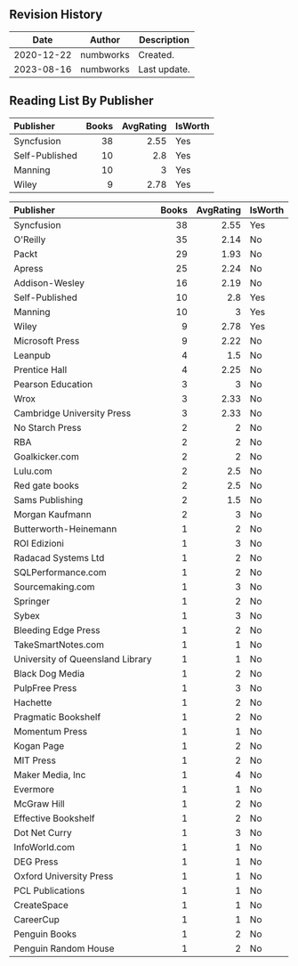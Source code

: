 ## Revision History

|Date|Author|Description|
|---|---|---|
|2020-12-22|numbworks|Created.|
|2023-08-16|numbworks|Last update.|

## Reading List By Publisher

| Publisher      |   Books |   AvgRating | IsWorth   |
|:---------------|--------:|------------:|:----------|
| Syncfusion     |      38 |        2.55 | Yes       |
| Self-Published |      10 |        2.8  | Yes       |
| Manning        |      10 |        3    | Yes       |
| Wiley          |       9 |        2.78 | Yes       |

| Publisher                        |   Books |   AvgRating | IsWorth   |
|:---------------------------------|--------:|------------:|:----------|
| Syncfusion                       |      38 |        2.55 | Yes       |
| O'Reilly                         |      35 |        2.14 | No        |
| Packt                            |      29 |        1.93 | No        |
| Apress                           |      25 |        2.24 | No        |
| Addison-Wesley                   |      16 |        2.19 | No        |
| Self-Published                   |      10 |        2.8  | Yes       |
| Manning                          |      10 |        3    | Yes       |
| Wiley                            |       9 |        2.78 | Yes       |
| Microsoft Press                  |       9 |        2.22 | No        |
| Leanpub                          |       4 |        1.5  | No        |
| Prentice Hall                    |       4 |        2.25 | No        |
| Pearson Education                |       3 |        3    | No        |
| Wrox                             |       3 |        2.33 | No        |
| Cambridge University Press       |       3 |        2.33 | No        |
| No Starch Press                  |       2 |        2    | No        |
| RBA                              |       2 |        2    | No        |
| Goalkicker.com                   |       2 |        2    | No        |
| Lulu.com                         |       2 |        2.5  | No        |
| Red gate books                   |       2 |        2.5  | No        |
| Sams Publishing                  |       2 |        1.5  | No        |
| Morgan Kaufmann                  |       2 |        3    | No        |
| Butterworth-Heinemann            |       1 |        2    | No        |
| ROI Edizioni                     |       1 |        3    | No        |
| Radacad Systems Ltd              |       1 |        2    | No        |
| SQLPerformance.com               |       1 |        2    | No        |
| Sourcemaking.com                 |       1 |        3    | No        |
| Springer                         |       1 |        2    | No        |
| Sybex                            |       1 |        3    | No        |
| Bleeding Edge Press              |       1 |        2    | No        |
| TakeSmartNotes.com               |       1 |        1    | No        |
| University of Queensland Library |       1 |        1    | No        |
| Black Dog Media                  |       1 |        2    | No        |
| PulpFree Press                   |       1 |        3    | No        |
| Hachette                         |       1 |        2    | No        |
| Pragmatic Bookshelf              |       1 |        2    | No        |
| Momentum Press                   |       1 |        1    | No        |
| Kogan Page                       |       1 |        2    | No        |
| MIT Press                        |       1 |        2    | No        |
| Maker Media, Inc                 |       1 |        4    | No        |
| Evermore                         |       1 |        1    | No        |
| McGraw Hill                      |       1 |        2    | No        |
| Effective Bookshelf              |       1 |        2    | No        |
| Dot Net Curry                    |       1 |        3    | No        |
| InfoWorld.com                    |       1 |        1    | No        |
| DEG Press                        |       1 |        1    | No        |
| Oxford University Press          |       1 |        1    | No        |
| PCL Publications                 |       1 |        1    | No        |
| CreateSpace                      |       1 |        1    | No        |
| CareerCup                        |       1 |        1    | No        |
| Penguin Books                    |       1 |        2    | No        |
| Penguin Random House             |       1 |        2    | No        |